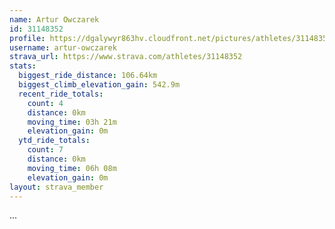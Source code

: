 ```yaml
---
name: Artur Owczarek
id: 31148352
profile: https://dgalywyr863hv.cloudfront.net/pictures/athletes/31148352/15906846/1/large.jpg
username: artur-owczarek
strava_url: https://www.strava.com/athletes/31148352
stats:
  biggest_ride_distance: 106.64km
  biggest_climb_elevation_gain: 542.9m
  recent_ride_totals:
    count: 4
    distance: 0km
    moving_time: 03h 21m
    elevation_gain: 0m
  ytd_ride_totals:
    count: 7
    distance: 0km
    moving_time: 06h 08m
    elevation_gain: 0m
layout: strava_member
--- 
```

...
